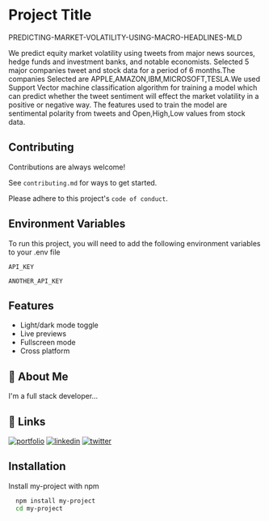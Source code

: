 
# Project Title
PREDICTING-MARKET-VOLATILITY-USING-MACRO-HEADLINES-MLD

We predict equity market volatility using tweets from major news sources, hedge funds and investment banks, and notable economists.
Selected 5 major companies tweet and stock data for a period of 6 months.The companies Selected are APPLE,AMAZON,IBM,MICROSOFT,TESLA.We used Support Vector machine classification algorithm for training a model which can predict whether the tweet sentiment will effect the market volatility in a positive or negative way. The features used to train the model are sentimental polarity from tweets and Open,High,Low values from stock data.
## Contributing

Contributions are always welcome!

See `contributing.md` for ways to get started.

Please adhere to this project's `code of conduct`.

  
## Environment Variables

To run this project, you will need to add the following environment variables to your .env file

`API_KEY`

`ANOTHER_API_KEY`

  
## Features

- Light/dark mode toggle
- Live previews
- Fullscreen mode
- Cross platform

  
## 🚀 About Me
I'm a full stack developer...

  
## 🔗 Links
[![portfolio](https://img.shields.io/badge/my_portfolio-000?style=for-the-badge&logo=ko-fi&logoColor=white)](https://katherinempeterson.com/)
[![linkedin](https://img.shields.io/badge/linkedin-0A66C2?style=for-the-badge&logo=linkedin&logoColor=white)](https://www.linkedin.com/)
[![twitter](https://img.shields.io/badge/twitter-1DA1F2?style=for-the-badge&logo=twitter&logoColor=white)](https://twitter.com/)

  
## Installation

Install my-project with npm

```bash
  npm install my-project
  cd my-project
```
    